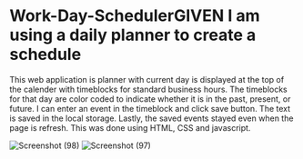 # Work-Day-SchedulerGIVEN I am using a daily planner to create a schedule

This web application is planner with current day is displayed at the top of the calender with timeblocks for standard business hours.
The timeblocks for that day are color coded to indicate whether it is in the past, present, or future. I can enter an event in the timeblock and click save button. The text is saved in the local storage. Lastly, the saved events stayed even when the page is refresh. This was done using HTML, CSS and javascript.


![Screenshot (98)](https://user-images.githubusercontent.com/80432031/149646105-49ddc354-6ed8-4f72-a10a-8cbfdaeff5f8.png)
![Screenshot (97)](https://user-images.githubusercontent.com/80432031/149646109-573d079f-cc78-457b-8369-d9c8e75d6821.png)
